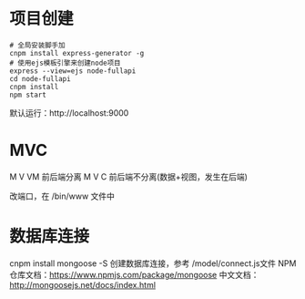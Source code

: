 # 项目创建

```
# 全局安装脚手加
cnpm install express-generator -g
# 使用ejs模板引擎来创建node项目
express --view=ejs node-fullapi
cd node-fullapi
cnpm install
npm start
```
默认运行：http://localhost:9000

# MVC
M   V   VM   前后端分离
M   V   C  前后端不分离(数据+视图，发生在后端)

改端口，在 /bin/www 文件中

# 数据库连接

cnpm install mongoose -S
创建数据库连接，参考 /model/connect.js文件
NPM仓库文档：https://www.npmjs.com/package/mongoose
中文文档：http://mongoosejs.net/docs/index.html
